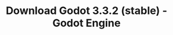 ---
# Generated by /tools/generators/src/download_archive_generator !!! do not edit by hand !!!
title: 'Download Godot 3.3.2 (stable) - Godot Engine'
type: 'download/archive'
name: '3.3.2'
flavor: 'stable'
release_date: '2021-05-24T03:00:00-00:00'
release_notes: 'article/maintenance-release-godot-3-3-2/'
primaryPlatforms:
  - 'android.apk'
  - 'linux.64'
  - 'macos.universal'
  - 'windows.64'
  - 'linux_server.headless.64'
  - 'web'
  - 'templates'
links:
  android.apk:
    name: 'android.apk'
    title: 'Android'
    caption: 'Universal APK (ARM64 + ARMv7 + x86_64 + x86)'
    tags:
      - 'APK download'
      - 'ARM64/v7'
      - 'x86 (64 & 32 bit)'
    hosts:
      github_builds:
        regular: 'https://github.com/godotengine/godot-builds/releases/download/3.3.2-stable/Godot_v3.3.2-stable_android_editor.apk'
        mono: '#'
      github:
        regular: 'https://github.com/godotengine/godot/releases/download/3.3.2-stable/Godot_v3.3.2-stable_android_editor.apk'
        mono: '#'
  linux.64:
    name: 'linux.64'
    title: 'Linux'
    caption: 'Standard (x86_64)'
    tags:
      - '64 bit'
    hosts:
      github_builds:
        regular: 'https://github.com/godotengine/godot-builds/releases/download/3.3.2-stable/Godot_v3.3.2-stable_x11.64.zip'
        mono: 'https://github.com/godotengine/godot-builds/releases/download/3.3.2-stable/Godot_v3.3.2-stable_mono_x11_64.zip'
      github:
        regular: 'https://github.com/godotengine/godot/releases/download/3.3.2-stable/Godot_v3.3.2-stable_x11.64.zip'
        mono: 'https://github.com/godotengine/godot/releases/download/3.3.2-stable/Godot_v3.3.2-stable_mono_x11_64.zip'
  macos.universal:
    name: 'macos.universal'
    title: 'macOS'
    caption: 'Universal (x86_64 + Apple Silicon)'
    tags:
      - 'Intel/Apple Silicon'
      - '64 bit'
    hosts:
      github_builds:
        regular: 'https://github.com/godotengine/godot-builds/releases/download/3.3.2-stable/Godot_v3.3.2-stable_osx.universal.zip'
        mono: 'https://github.com/godotengine/godot-builds/releases/download/3.3.2-stable/Godot_v3.3.2-stable_mono_osx.universal.zip'
      github:
        regular: 'https://github.com/godotengine/godot/releases/download/3.3.2-stable/Godot_v3.3.2-stable_osx.universal.zip'
        mono: 'https://github.com/godotengine/godot/releases/download/3.3.2-stable/Godot_v3.3.2-stable_mono_osx.universal.zip'
  windows.64:
    name: 'windows.64'
    title: 'Windows'
    caption: 'Standard (x86_64)'
    tags:
      - '64 bit'
    hosts:
      github_builds:
        regular: 'https://github.com/godotengine/godot-builds/releases/download/3.3.2-stable/Godot_v3.3.2-stable_win64.exe.zip'
        mono: 'https://github.com/godotengine/godot-builds/releases/download/3.3.2-stable/Godot_v3.3.2-stable_mono_win64.zip'
      github:
        regular: 'https://github.com/godotengine/godot/releases/download/3.3.2-stable/Godot_v3.3.2-stable_win64.exe.zip'
        mono: 'https://github.com/godotengine/godot/releases/download/3.3.2-stable/Godot_v3.3.2-stable_mono_win64.zip'
  linux_server.headless.64:
    name: 'linux_server.headless.64'
    title: 'Linux Server'
    caption: 'Headless (x86_64)'
    tags:
      - '64 bit'
      - 'Headless'
    hosts:
      github_builds:
        regular: 'https://github.com/godotengine/godot-builds/releases/download/3.3.2-stable/Godot_v3.3.2-stable_linux_headless.64.zip'
        mono: 'https://github.com/godotengine/godot-builds/releases/download/3.3.2-stable/Godot_v3.3.2-stable_mono_linux_headless_64.zip'
      github:
        regular: 'https://github.com/godotengine/godot/releases/download/3.3.2-stable/Godot_v3.3.2-stable_linux_headless.64.zip'
        mono: 'https://github.com/godotengine/godot/releases/download/3.3.2-stable/Godot_v3.3.2-stable_mono_linux_headless_64.zip'
  web:
    name: 'web'
    title: 'Web editor'
    caption: ''
    tags:
      - 'Self-hosted'
      - 'Cross-platform'
    hosts:
      github_builds:
        regular: 'https://github.com/godotengine/godot-builds/releases/download/3.3.2-stable/Godot_v3.3.2-stable_web_editor.zip'
        mono: '#'
      github:
        regular: 'https://github.com/godotengine/godot/releases/download/3.3.2-stable/Godot_v3.3.2-stable_web_editor.zip'
        mono: '#'
  linux.32:
    name: 'linux.32'
    title: 'Linux'
    caption: 'Standard (x86)'
    tags:
      - '32 bit'
    hosts:
      github_builds:
        regular: 'https://github.com/godotengine/godot-builds/releases/download/3.3.2-stable/Godot_v3.3.2-stable_x11.32.zip'
        mono: 'https://github.com/godotengine/godot-builds/releases/download/3.3.2-stable/Godot_v3.3.2-stable_mono_x11_32.zip'
      github:
        regular: 'https://github.com/godotengine/godot/releases/download/3.3.2-stable/Godot_v3.3.2-stable_x11.32.zip'
        mono: 'https://github.com/godotengine/godot/releases/download/3.3.2-stable/Godot_v3.3.2-stable_mono_x11_32.zip'
  windows.32:
    name: 'windows.32'
    title: 'Windows'
    caption: 'Standard (x86)'
    tags:
      - '32 bit'
    hosts:
      github_builds:
        regular: 'https://github.com/godotengine/godot-builds/releases/download/3.3.2-stable/Godot_v3.3.2-stable_win32.exe.zip'
        mono: 'https://github.com/godotengine/godot-builds/releases/download/3.3.2-stable/Godot_v3.3.2-stable_mono_win32.zip'
      github:
        regular: 'https://github.com/godotengine/godot/releases/download/3.3.2-stable/Godot_v3.3.2-stable_win32.exe.zip'
        mono: 'https://github.com/godotengine/godot/releases/download/3.3.2-stable/Godot_v3.3.2-stable_mono_win32.zip'
  linux_server.64:
    name: 'linux_server.64'
    title: 'Linux Server'
    caption: 'Standard (x86_64)'
    tags:
      - '64 bit'
    hosts:
      github_builds:
        regular: 'https://github.com/godotengine/godot-builds/releases/download/3.3.2-stable/Godot_v3.3.2-stable_linux_server.64.zip'
        mono: 'https://github.com/godotengine/godot-builds/releases/download/3.3.2-stable/Godot_v3.3.2-stable_mono_linux_server_64.zip'
      github:
        regular: 'https://github.com/godotengine/godot/releases/download/3.3.2-stable/Godot_v3.3.2-stable_linux_server.64.zip'
        mono: 'https://github.com/godotengine/godot/releases/download/3.3.2-stable/Godot_v3.3.2-stable_mono_linux_server_64.zip'
  aar_library:
    name: 'aar_library'
    title: 'AAR library'
    caption: ''
    tags:
      - 'Android plugins'
      - 'Java'
      - 'Kotlin'
    hosts:
      github_builds:
        regular: 'https://github.com/godotengine/godot-builds/releases/download/3.3.2-stable/godot-lib.3.3.2.stable.release.aar'
        mono: 'https://github.com/godotengine/godot-builds/releases/download/3.3.2-stable/godot-lib.3.3.2.stable.mono.release.aar'
      github:
        regular: 'https://github.com/godotengine/godot/releases/download/3.3.2-stable/godot-lib.3.3.2.stable.release.aar'
        mono: 'https://github.com/godotengine/godot/releases/download/3.3.2-stable/godot-lib.3.3.2.stable.mono.release.aar'
  templates:
    name: 'templates'
    title: 'Export templates'
    caption: ''
    tags:
      - 'Used to export your games to all supported platforms'
    hosts:
      github_builds:
        regular: 'https://github.com/godotengine/godot-builds/releases/download/3.3.2-stable/Godot_v3.3.2-stable_export_templates.tpz'
        mono: 'https://github.com/godotengine/godot-builds/releases/download/3.3.2-stable/Godot_v3.3.2-stable_mono_export_templates.tpz'
      github:
        regular: 'https://github.com/godotengine/godot/releases/download/3.3.2-stable/Godot_v3.3.2-stable_export_templates.tpz'
        mono: 'https://github.com/godotengine/godot/releases/download/3.3.2-stable/Godot_v3.3.2-stable_mono_export_templates.tpz'
---